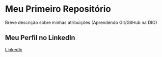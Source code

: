 # Meu Primeiro Repositório
Breve descrição sobre minhas atribuições (Aprendendo Git/GitHub na DIO)

## Meu Perfil no LinkedIn 
[LinkedIn](https://www.linkedin.com/in/jadson-souza-5b2718109/)
